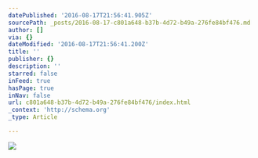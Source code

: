 ```yaml
---
datePublished: '2016-08-17T21:56:41.905Z'
sourcePath: _posts/2016-08-17-c801a648-b37b-4d72-b49a-276fe84bf476.md
author: []
via: {}
dateModified: '2016-08-17T21:56:41.200Z'
title: ''
publisher: {}
description: ''
starred: false
inFeed: true
hasPage: true
inNav: false
url: c801a648-b37b-4d72-b49a-276fe84bf476/index.html
_context: 'http://schema.org'
_type: Article

---
```

![](https://the-grid-user-content.s3-us-west-2.amazonaws.com/dd311bd7-576e-494e-9bb8-2e170d9bedad.jpg)